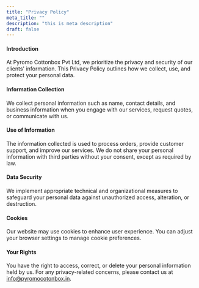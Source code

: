 ```yaml
---
title: "Privacy Policy"
meta_title: ""
description: "this is meta description"
draft: false
---
```



#### Introduction

At Pyromo Cottonbox Pvt Ltd, we prioritize the privacy and security of our clients'
information. This Privacy Policy outlines how we collect, use, and protect your personal
data.

#### Information Collection

We collect personal information such as name, contact details, and business
information when you engage with our services, request quotes, or communicate with
us.

#### Use of Information

The information collected is used to process orders, provide customer support, and
improve our services. We do not share your personal information with third parties
without your consent, except as required by law.

#### Data Security

We implement appropriate technical and organizational measures to safeguard your
personal data against unauthorized access, alteration, or destruction.

#### Cookies

Our website may use cookies to enhance user experience. You can adjust your browser
settings to manage cookie preferences.

#### Your Rights

You have the right to access, correct, or delete your personal information held by us. For any privacy-related concerns, please contact us at info@pyromocotonbox.in.
